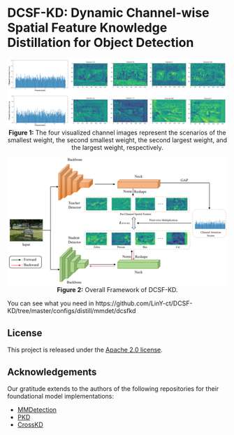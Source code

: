 # DCSF-KD: Dynamic Channel-wise Spatial Feature Knowledge Distillation for Object Detection



<p align="center" id="fig-workflow">
    <img src="resources/vischannel.png" width="1000"> 
    <br>
    <strong>Figure 1:</strong> The four visualized channel images represent the scenarios of the smallest weight, the second smallest weight, the second largest weight, and the largest weight, respectively.
</p>

<p align="center" id="fig-workflow">
    <img src="resources/DCSF-KD.png" width="1000"> 
    <br>
    <strong>Figure 2:</strong> Overall Framework of DCSF-KD.
</p>
You can see what you need in https://github.com/LinY-ct/DCSF-KD/tree/master/configs/distill/mmdet/dcsfkd

## License

This project is released under the [Apache 2.0 license](https://github.com/LinY-ct/DCSF-KD/blob/main/LICENSE).

## Acknowledgements

Our gratitude extends to the authors of the following repositories for their foundational model implementations:

- [MMDetection](https://github.com/open-mmlab/mmdetection)
- [PKD](https://github.com/open-mmlab/mmrazor)
- [CrossKD](https://github.com/jbwang1997/CrossKD)



